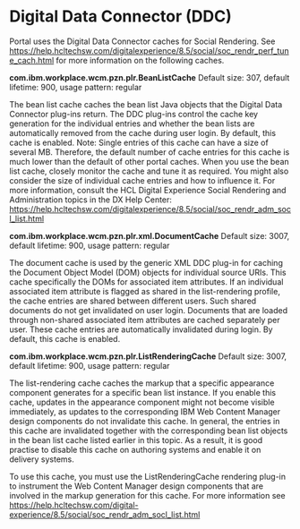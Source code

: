 # Digital Data Connector (DDC)

Portal uses the Digital Data Connector caches for Social Rendering. See https://help.hcltechsw.com/digitalexperience/8.5/social/soc_rendr_perf_tune_cach.html for more information on the following caches.

**com.ibm.workplace.wcm.pzn.plr.BeanListCache**
Default size: 307, default lifetime: 900, usage pattern: regular

The bean list cache caches the bean list Java objects that the Digital Data Connector plug-ins return. The
DDC plug-ins control the cache key generation for the individual entries and whether the bean lists are
automatically removed from the cache during user login. By default, this cache is enabled.
Note: Single entries of this cache can have a size of several MB. Therefore, the default number of cache
entries for this cache is much lower than the default of other portal caches. When you use the bean list
cache, closely monitor the cache and tune it as required. You might also consider the size of individual
cache entries and how to influence it. For more information, consult the HCL Digital Experience Social
Rendering and Administration topics in the DX Help Center: https://help.hcltechsw.com/digitalexperience/8.5/social/soc_rendr_adm_socl_list.html

**com.ibm.workplace.wcm.pzn.plr.xml.DocumentCache**
Default size: 3007, default lifetime: 900, usage pattern: regular

The document cache is used by the generic XML DDC plug-in for caching the Document Object Model
(DOM) objects for individual source URIs. This cache specifically the DOMs for associated item attributes. If
an individual associated item attribute is flagged as shared in the list-rendering profile, the cache entries
are shared between different users. Such shared documents do not get invalidated on user login.
Documents that are loaded through non-shared associated item attributes are cached separately per user.
These cache entries are automatically invalidated during login. By default, this cache is enabled.

**com.ibm.workplace.wcm.pzn.plr.ListRenderingCache**
Default size: 3007, default lifetime: 900, usage pattern: regular

The list-rendering cache caches the markup that a specific appearance component generates for a specific
bean list instance. If you enable this cache, updates in the appearance component might not become
visible immediately, as updates to the corresponding IBM Web Content Manager design components do
not invalidate this cache. In general, the entries in this cache are invalidated together with the
corresponding bean list objects in the bean list cache listed earlier in this topic. As a result, it is good
practise to disable this cache on authoring systems and enable it on delivery systems.

To use this cache, you must use the ListRenderingCache rendering plug-in to instrument the Web Content
Manager design components that are involved in the markup generation for this cache. For more
information see https://help.hcltechsw.com/digital-experience/8.5/social/soc_rendr_adm_socl_list.html